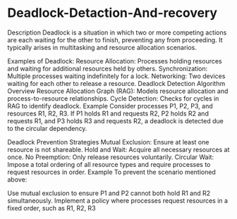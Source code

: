 # Deadlock-Detaction-And-recovery
Description
Deadlock is a situation in which two or more competing actions are each waiting for the other to finish, preventing any from proceeding. It typically arises in multitasking and resource allocation scenarios.

Examples of Deadlock:
Resource Allocation: Processes holding resources and waiting for additional resources held by others.
Synchronization: Multiple processes waiting indefinitely for a lock.
Networking: Two devices waiting for each other to release a resource.
Deadlock Detection
Algorithm Overview
Resource Allocation Graph (RAG): Models resource allocation and process-to-resource relationships.
Cycle Detection: Checks for cycles in RAG to identify deadlock.
Example
Consider processes P1, P2, P3, and resources R1, R2, R3. If P1 holds R1 and requests R2, P2 holds R2 and requests R1, and P3 holds R3 and requests R2, a deadlock is detected due to the circular dependency.

Deadlock Prevention
Strategies
Mutual Exclusion: Ensure at least one resource is not shareable.
Hold and Wait: Acquire all necessary resources at once.
No Preemption: Only release resources voluntarily.
Circular Wait: Impose a total ordering of all resource types and require processes to request resources in order.
Example
To prevent the scenario mentioned above:

Use mutual exclusion to ensure P1 and P2 cannot both hold R1 and R2 simultaneously.
Implement a policy where processes request resources in a fixed order, such as R1, R2, R3

